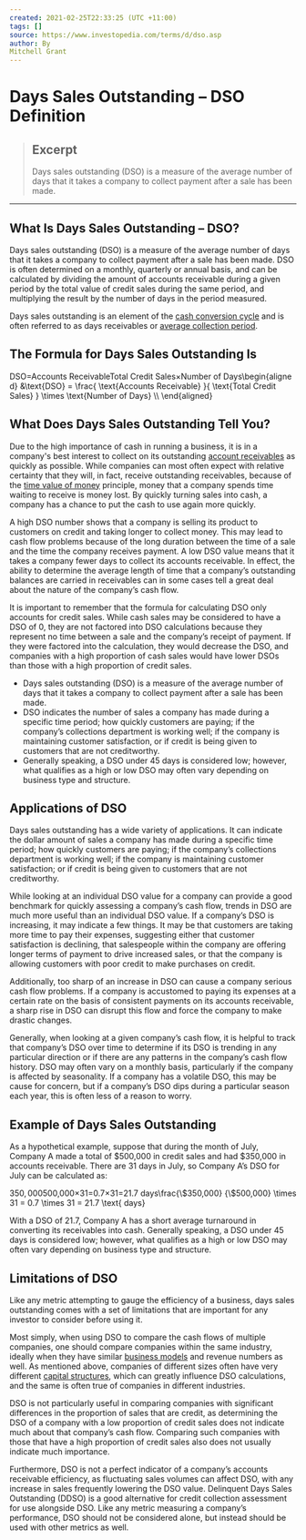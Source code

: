 ```yaml
---
created: 2021-02-25T22:33:25 (UTC +11:00)
tags: []
source: https://www.investopedia.com/terms/d/dso.asp
author: By
Mitchell Grant
---
```


# Days Sales Outstanding – DSO Definition

> ## Excerpt
> Days sales outstanding (DSO) is a measure of the average number of days that it takes a company to collect payment after a sale has been made.

---
## What Is Days Sales Outstanding – DSO?

Days sales outstanding (DSO) is a measure of the average number of days that it takes a company to collect payment after a sale has been made. DSO is often determined on a monthly, quarterly or annual basis, and can be calculated by dividing the amount of accounts receivable during a given period by the total value of credit sales during the same period, and multiplying the result by the number of days in the period measured.

Days sales outstanding is an element of the [cash conversion cycle](https://www.investopedia.com/terms/c/cashconversioncycle.asp) and is often referred to as days receivables or [average collection period](https://www.investopedia.com/terms/a/average_collection_period.asp).

## The Formula for Days Sales Outstanding Is

DSO\=Accounts ReceivableTotal Credit Sales×Number of Days\\begin{aligned} &\\text{DSO} = \\frac{ \\text{Accounts Receivable} }{ \\text{Total Credit Sales} } \\times \\text{Number of Days} \\\\ \\end{aligned}

## What Does Days Sales Outstanding Tell You?

Due to the high importance of cash in running a business, it is in a company's best interest to collect on its outstanding [account receivables](https://www.investopedia.com/terms/a/accountsreceivable.asp) as quickly as possible. While companies can most often expect with relative certainty that they will, in fact, receive outstanding receivables, because of the [time value of money](https://www.investopedia.com/terms/t/timevalueofmoney.asp) principle, money that a company spends time waiting to receive is money lost. By quickly turning sales into cash, a company has a chance to put the cash to use again more quickly.

A high DSO number shows that a company is selling its product to customers on credit and taking longer to collect money. This may lead to cash flow problems because of the long duration between the time of a sale and the time the company receives payment. A low DSO value means that it takes a company fewer days to collect its accounts receivable. In effect, the ability to determine the average length of time that a company’s outstanding balances are carried in receivables can in some cases tell a great deal about the nature of the company’s cash flow.

It is important to remember that the formula for calculating DSO only accounts for credit sales. While cash sales may be considered to have a DSO of 0, they are not factored into DSO calculations because they represent no time between a sale and the company’s receipt of payment. If they were factored into the calculation, they would decrease the DSO, and companies with a high proportion of cash sales would have lower DSOs than those with a high proportion of credit sales.

-   Days sales outstanding (DSO) is a measure of the average number of days that it takes a company to collect payment after a sale has been made.
-   DSO indicates the number of sales a company has made during a specific time period; how quickly customers are paying; if the company’s collections department is working well; if the company is maintaining customer satisfaction, or if credit is being given to customers that are not creditworthy.
-   Generally speaking, a DSO under 45 days is considered low; however, what qualifies as a high or low DSO may often vary depending on business type and structure.

## Applications of DSO

Days sales outstanding has a wide variety of applications. It can indicate the dollar amount of sales a company has made during a specific time period; how quickly customers are paying; if the company’s collections department is working well; if the company is maintaining customer satisfaction; or if credit is being given to customers that are not creditworthy.

While looking at an individual DSO value for a company can provide a good benchmark for quickly assessing a company’s cash flow, trends in DSO are much more useful than an individual DSO value. If a company’s DSO is increasing, it may indicate a few things. It may be that customers are taking more time to pay their expenses, suggesting either that customer satisfaction is declining, that salespeople within the company are offering longer terms of payment to drive increased sales, or that the company is allowing customers with poor credit to make purchases on credit.

Additionally, too sharp of an increase in DSO can cause a company serious cash flow problems. If a company is accustomed to paying its expenses at a certain rate on the basis of consistent payments on its accounts receivable, a sharp rise in DSO can disrupt this flow and force the company to make drastic changes.

Generally, when looking at a given company’s cash flow, it is helpful to track that company’s DSO over time to determine if its DSO is trending in any particular direction or if there are any patterns in the company’s cash flow history. DSO may often vary on a monthly basis, particularly if the company is affected by seasonality. If a company has a volatile DSO, this may be cause for concern, but if a company’s DSO dips during a particular season each year, this is often less of a reason to worry.

## Example of Days Sales Outstanding

As a hypothetical example, suppose that during the month of July, Company A made a total of $500,000 in credit sales and had $350,000 in accounts receivable. There are 31 days in July, so Company A’s DSO for July can be calculated as:

$350,000$500,000×31\=0.7×31\=21.7 days\\frac{\\$350,000} {\\$500,000} \\times 31 = 0.7 \\times 31 = 21.7 \\text{ days}

With a DSO of 21.7, Company A has a short average turnaround in converting its receivables into cash. Generally speaking, a DSO under 45 days is considered low; however, what qualifies as a high or low DSO may often vary depending on business type and structure.

## Limitations of DSO

Like any metric attempting to gauge the efficiency of a business, days sales outstanding comes with a set of limitations that are important for any investor to consider before using it.

Most simply, when using DSO to compare the cash flows of multiple companies, one should compare companies within the same industry, ideally when they have similar [business models](https://www.investopedia.com/terms/b/businessmodel.asp) and revenue numbers as well. As mentioned above, companies of different sizes often have very different [capital structures](https://www.investopedia.com/terms/c/capitalstructure.asp), which can greatly influence DSO calculations, and the same is often true of companies in different industries.

DSO is not particularly useful in comparing companies with significant differences in the proportion of sales that are credit, as determining the DSO of a company with a low proportion of credit sales does not indicate much about that company’s cash flow. Comparing such companies with those that have a high proportion of credit sales also does not usually indicate much importance.

Furthermore, DSO is not a perfect indicator of a company’s accounts receivable efficiency, as fluctuating sales volumes can affect DSO, with any increase in sales frequently lowering the DSO value. Delinquent Days Sales Outstanding (DDSO) is a good alternative for credit collection assessment for use alongside DSO. Like any metric measuring a company’s performance, DSO should not be considered alone, but instead should be used with other metrics as well.
